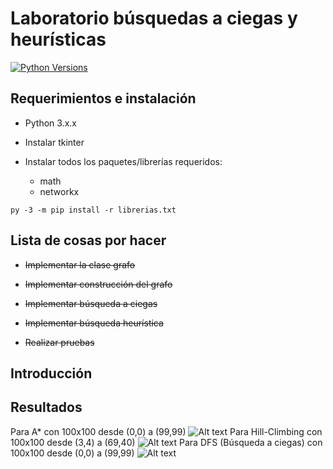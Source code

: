 # Laboratorio búsquedas a ciegas y heurísticas

[![Python Versions](https://img.shields.io/badge/python-3.6%20%7C%203.7%20%7C%203.8-blue)](https://www.python.org/downloads/release/python-382/)

## Requerimientos e instalación

- Python 3.x.x

- Instalar tkinter

- Instalar todos los paquetes/librerías requeridos:
  
  - math
  - networkx

`py -3 -m pip install -r librerias.txt`

## Lista de cosas por hacer

- ~~Implementar la clase grafo~~

- ~~Implementar construcción del grafo~~

- ~~Implementar búsqueda a ciegas~~

- ~~Implementar búsqueda heurística~~

- ~~Realizar pruebas~~

## Introducción

## Resultados
Para A* con 100x100 desde (0,0) a (99,99)
![Alt text](https://github.com/rafaelcanoguitton/Inteligencia-Artificial/blob/master/Lab_01/Imagenes/A_star_.png)
Para Hill-Climbing con 100x100 desde (3,4) a (69,40)
![Alt text](https://github.com/rafaelcanoguitton/Inteligencia-Artificial/blob/master/Lab_01/Imagenes/Hill_Climbing.png)
Para DFS (Búsqueda a ciegas) con 100x100 desde (0,0) a (99,99)
![Alt text](https://github.com/rafaelcanoguitton/Inteligencia-Artificial/blob/master/Lab_01/Imagenes/DFS.png)
